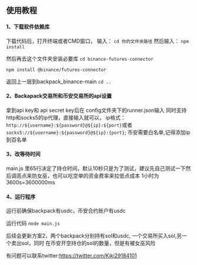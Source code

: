 ## 使用教程

#### 1、下载软件依赖库
下载代码后，打开终端或者CMD窗口，
输入：
`cd 你的文件夹路径`
然后输入：
`npm install`

然后再去这个文件夹安装必要库
`cd binance-futures-connector`

`npm install @binance/futures-connector`

返回上一层到backpack_binance-main
`cd ..`


#### 2、Backapack交易所和币安交易所的api设置
拿到api key和 api secret key后在 config文件夹下的runner.json输入
同时支持http和socks5的ip代理，直接输入就可以，
ip格式：`http://${username}:${password}@${ip}:${port}`或者`socks5://${username}:${password}@${ip}:{port}`;
币安需要白名单,记得添加ip到百名单

#### 3、改等待时间
main.js 里65行决定了持仓时间，默认10秒只是为了测试，建议先自己测试一下然后调高点来防女巫，也可以吃空单的资金费率来拉低点成本
1小时为3600s=3600000ms

#### 4、运行程序
运行前确保backpack有usdc，币安合约账户有usdc

运行代码
`node main.js`


后续会更新方案2，两个backpack分别持有sol和usdc, 一个交易所买入sol,另一个卖出sol，同时
在币安开空持仓的sol的数量，但是有被女巫风险

有问题可以联系twitter:https://twitter.com/Kiki29184101
